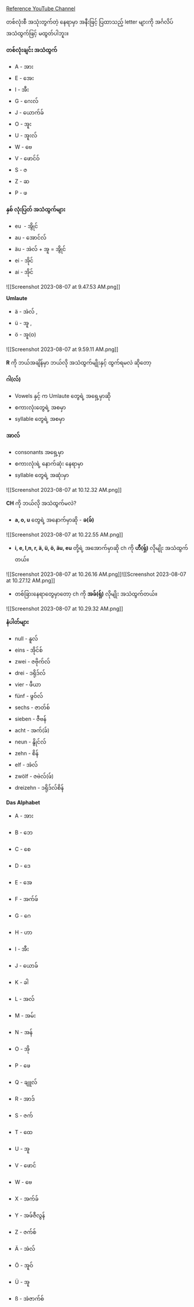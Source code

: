 [Reference YouTube Channel](https://youtube.com/playlist?list=PL7E9E6E91D88A05CF)

တစ်လုံးစီ အသုံးတွက်တဲ့ နေရာမှာ အနီးဖြင့် ပြထာသည့် letter များကို အင်္ဂလိပ် အသံထွက်ဖြင့် မထွတ်ပါဘူး။

__တစ်လုံးချင်း အသံထွက်__

* A - အား
* E - အေး
* I - အီး
* G - ဂေးလ်
* J - ယောက်ခ်
* O - အူး
* U - အူးလ်
* W - ဗေ
* V - ဖောင်ဝ်
* S - ဇ
* Z - ဆ
* P - ဖ

**နှစ် လုံးပြတ် အသံထွက်များ**

- eu  - အွိုင်
- au - အောင်လ်
- äu - အဲလ် + အူ = အွိုင်
- ei - အိုင်
- ai - အိုင်


![[Screenshot 2023-08-07 at 9.47.53 AM.png]]

__Umlaute__
- ä - အဲလ် ,
- ü - အူ , 
- ö  - အူ(ဝ)

![[Screenshot 2023-08-07 at 9.59.11 AM.png]]

**R** ကို ဘယ်အချိန်မှာ ဘယ်လို အသံထွက်မျိုးနှင့် ထွက်ရမလဲ ဆိုတော့

__ဂါ(လ်)__
*  Vowels နှင့် က Umlaute တွေရဲ့ အရှေ့မှာဆို 
*  စကားလုံးတွေရဲ့ အစမှာ
*  syllable တွေရဲ့ အစမှာ

__အာလ်__
*  consonants အရှေ့မှာ
* စကားလုံးရဲ့ နောက်ဆုံး နေရာမှာ
* syllable တွေရဲ့ အဆုံးမှာ

![[Screenshot 2023-08-07 at 10.12.32 AM.png]]

**CH** ကို ဘယ်လို အသံထွက်မလဲ?

*  **a, o, u** တွေရဲ့ အနောက်မှာဆို - **ခ(ခ်)**

![[Screenshot 2023-08-07 at 10.22.55 AM.png]]


*  **i, e, I,n, r, ä, ü, ö, äu, eu** တို့ရဲ့ အအောက်မှာဆို  ch ကို **ဟီ(ရှ်)** လိုမျိုး အသံထွက်တယ်။

![[Screenshot 2023-08-07 at 10.26.16 AM.png]]![[Screenshot 2023-08-07 at 10.27.12 AM.png]]

* တစ်ခြားနေရာတွေမှာတော့ ch ကို **အခ်(ရှ်)** လိုမျိုး အသံထွက်တယ်။

![[Screenshot 2023-08-07 at 10.29.32 AM.png]]

**နံပါတ်များ**

- null - နူလ်
- eins - အိုင်စ်
- zwei - ဇဗိုက်လ် 
- drei - ဒရိုဒ်လ်
- vier - ဖီယာ
- fünf - ဖွဝ်လ်
- sechs - ဇာတ်စ်
- sieben - ဇီဗန်
- acht - အက်(ခ်)
- neun - နွိုင်လ်
- zehn - စိန်
- elf - အဲလ်
- zwölf - ဇဗဲလ်(ဖ်)
- dreizehn - ဒရိုဒ်လ်စိန်

**Das Alphabet**

- A - အား 
- B - ဘေ
- C - စေ
- D - ဒေ
- E - အေ
- F - အက်ဖ်
- G - ဂေ
- H - ဟာ
- I - အီး
- J - ယောခ်
- K - ခါ
- L - အလ်
- M - အမ်း
- N - အန်
- O - အို
- P - ဖေ
- Q - ချူလ်
- R - အာဒ်
- S - ဇက်
- T - ထေ
- U - အူ
- V - ဖောင်
- W - ဗေ
- X - အက်ခ်
- Y - အဖ်ဇီလွန်
- Z - ဇက်စ်


- Ä - အဲလ်
- Ö - အူဝ်
- Ü - အူ
- ß - အဲဇာက်စ်